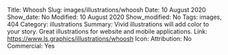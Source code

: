 Title: Whoosh
Slug: images/illustrations/whoosh
Date: 10 August 2020
Show_date: No
Modified: 10 August 2020
Show_modified: No
Tags: images, 404
Category: illustrations
Summary: Vivid illustrations will add color to your story. Great illustrations for website and mobile applications.
Link: https://www.ls.graphics/illustrations/whoosh
Icon: 
Attribution: No
Commercial: Yes
 